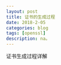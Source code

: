 ```yaml
---
layout: post
title: 证书的生成过程
date: 2018-2-05
categories: blog
tags: [openssl]
description: na。
---
```




证书生成过程详解






